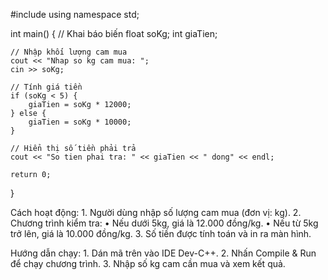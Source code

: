 #include <iostream>
using namespace std;

int main() {
    // Khai báo biến
    float soKg;
    int giaTien;

    // Nhập khối lượng cam mua
    cout << "Nhap so kg cam mua: ";
    cin >> soKg;

    // Tính giá tiền
    if (soKg < 5) {
        giaTien = soKg * 12000;
    } else {
        giaTien = soKg * 10000;
    }

    // Hiển thị số tiền phải trả
    cout << "So tien phai tra: " << giaTien << " dong" << endl;

    return 0;
}






Cách hoạt động:
	1.	Người dùng nhập số lượng cam mua (đơn vị: kg).
	2.	Chương trình kiểm tra:
	•	Nếu dưới 5kg, giá là 12.000 đồng/kg.
	•	Nếu từ 5kg trở lên, giá là 10.000 đồng/kg.
	3.	Số tiền được tính toán và in ra màn hình.

Hướng dẫn chạy:
	1.	Dán mã trên vào IDE Dev-C++.
	2.	Nhấn Compile & Run để chạy chương trình.
	3.	Nhập số kg cam cần mua và xem kết quả.

